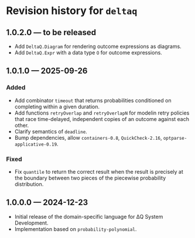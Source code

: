 # Revision history for `deltaq`

## 1.0.2.0 — to be released

* Add `DeltaQ.Diagram` for rendering outcome expressions as diagrams.
* Add `DeltaQ.Expr` with a data type `O` for outcome expressions.

## 1.0.1.0 — 2025-09-26

### Added

* Add combinator `timeout` that returns probabilities conditioned
  on completing within a given duration.
* Add functions `retryOverlap` and `retryOverlapN` for modelin retry policies
  that race time-delayed, independent copies of an outcome against each other.
* Clarify semantics of `deadline`.
* Bump dependencies, allow `containers-0.8`, `QuickCheck-2.16`, `optparse-applicative-0.19`.

### Fixed

* Fix `quantile` to return the correct result when the result is precisely at the boundary between two pieces of the piecewise probability distribution.

## 1.0.0.0 — 2024-12-23

* Initial release of the domain-specific language for ∆Q System Development.
* Implementation based on `probability-polynomial`.
